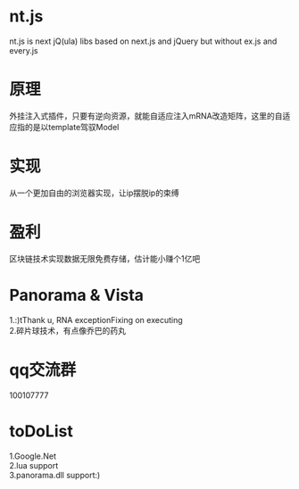 # nt.js  
nt.js is next jQ(ula) libs based on next.js and jQuery but without ex.js and every.js  
# 原理  
外挂注入式插件，只要有逆向资源，就能自适应注入mRNA改造矩阵，这里的自适应指的是以template驾驭Model 
# 实现  
从一个更加自由的浏览器实现，让ip摆脱ip的束缚
# 盈利  
区块链技术实现数据无限免费存储，估计能小赚个1亿吧
# Panorama & Vista
1.:)tThank u, RNA exceptionFixing on executing  
2.碎片球技术，有点像乔巴的药丸  
# qq交流群  
100107777
# toDoList  
1.Google.Net  
2.lua support  
3.panorama.dll support:)  

